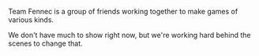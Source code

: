 Team Fennec is a group of friends working together to make games of various kinds.

We don't have much to show right now, but we're working hard behind the scenes to change that.
